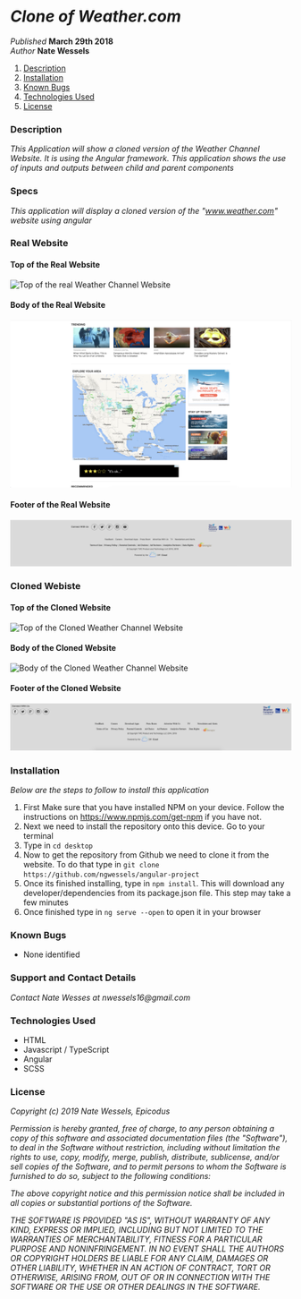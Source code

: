 # _Clone of Weather.com_

_Published_ **March 29th 2018**<br>
_Author_ **Nate Wessels**

1. [Description](#description)
1. [Installation](#installation)
1. [Known Bugs](#known-bugs)
1. [Technologies Used](#technologies-used)
1. [License](#license)

### Description

_This Application will show a cloned version of the Weather Channel Website. It is using the Angular framework. This application shows the use of inputs and outputs between child and parent components_

### Specs

_This application will display a cloned version of the "www.weather.com" website using angular_

### Real Website

#### Top of the Real Website
![Top of the real Weather Channel Website](src/assets/img/top-real.png)
#### Body of the Real Website
![Body of the real Weather Channel Website](src/assets/img/body-real.png)
#### Footer of the Real Website
![Footer of the Real Weather Channel Website](src/assets/img/footer-real.png)

### Cloned Webiste

#### Top of the Cloned Website
![Top of the Cloned Weather Channel Website](src/assets/img/top-clone.png)
#### Body of the Cloned Website
![Body of the Cloned Weather Channel Website](src/assets/img/body-clone.png)
#### Footer of the Cloned Website
![Footer of the Cloned Weather Channel Website](src/assets/img/footer-clone.png)


### Installation
_Below are the steps to follow to install this application_
  1. First Make sure that you have installed NPM on your device. Follow the instructions on https://www.npmjs.com/get-npm if you have not.
  2. Next we need to install the repository onto this device. Go to your terminal
  3. Type in `cd desktop`
  4. Now to get the repository from Github we need to clone it from the website. To do that type in `git clone https://github.com/ngwessels/angular-project`
  5. Once its finished installing, type in `npm install`. This will download any developer/dependencies from its package.json file. This step may take a few minutes
  6. Once finished type in `ng serve --open` to open it in your browser


### Known Bugs
* None identified

### Support and Contact Details

_Contact Nate Wesses at nwessels16@gmail.com_

### Technologies Used
* HTML
* Javascript / TypeScript
* Angular
* SCSS

### License


_Copyright (c) 2019 Nate Wessels, Epicodus_

_Permission is hereby granted, free of charge, to any person obtaining a copy of this software and associated documentation files (the "Software"), to deal in the Software without restriction, including without limitation the rights to use, copy, modify, merge, publish, distribute, sublicense, and/or sell copies of the Software, and to permit persons to whom the Software is furnished to do so, subject to the following conditions:_

_The above copyright notice and this permission notice shall be included in all copies or substantial portions of the Software._

_THE SOFTWARE IS PROVIDED "AS IS", WITHOUT WARRANTY OF ANY KIND, EXPRESS OR IMPLIED, INCLUDING BUT NOT LIMITED TO THE WARRANTIES OF MERCHANTABILITY, FITNESS FOR A PARTICULAR PURPOSE AND NONINFRINGEMENT. IN NO EVENT SHALL THE AUTHORS OR COPYRIGHT HOLDERS BE LIABLE FOR ANY CLAIM, DAMAGES OR OTHER LIABILITY, WHETHER IN AN ACTION OF CONTRACT, TORT OR OTHERWISE, ARISING FROM, OUT OF OR IN CONNECTION WITH THE SOFTWARE OR THE USE OR OTHER DEALINGS IN THE SOFTWARE._
